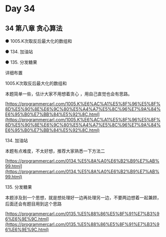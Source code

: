 # Day 34

## 34 第八章 贪心算法

●  1005.K次取反后最大化的数组和

●  134. 加油站

●  135. 分发糖果

详细布置

1005.K次取反后最大化的数组和

本题简单一些，估计大家不用想着贪心 ，用自己直觉也会有思路。

[https://programmercarl.com/1005.K%E6%AC%A1%E5%8F%96%E5%8F%8D%E5%90%8E%E6%9C%80%E5%A4%A7%E5%8C%96%E7%9A%84%E6%95%B0%E7%BB%84%E5%92%8C.html](https://programmercarl.com/1005.K%E6%AC%A1%E5%8F%96%E5%8F%8D%E5%90%8E%E6%9C%80%E5%A4%A7%E5%8C%96%E7%9A%84%E6%95%B0%E7%BB%84%E5%92%8C.html)

134\. 加油站

本题有点难度，不太好想，推荐大家熟悉一下方法二

[https://programmercarl.com/0134.%E5%8A%A0%E6%B2%B9%E7%AB%99.html](https://programmercarl.com/0134.%E5%8A%A0%E6%B2%B9%E7%AB%99.html)

135\. 分发糖果

本题涉及到一个思想，就是想处理好一边再处理另一边，不要两边想着一起兼顾，后面还会有题目用到这个思路

[https://programmercarl.com/0135.%E5%88%86%E5%8F%91%E7%B3%96%E6%9E%9C.html](https://programmercarl.com/0135.%E5%88%86%E5%8F%91%E7%B3%96%E6%9E%9C.html)
